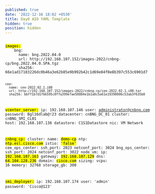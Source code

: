 ```yaml
---
published: true
date: '2022-12-16 18:02 +0530'
title: Day0 AIO YAML Template
hidden: true
position: hidden
---
```

<div class="highlighter-rouge">
<pre class="highlight">
<code>
<mark>images:</mark>
    bng:
      name: bng.2022.04.0
      url: http://192.168.107.152/images-2022/cnbng-cp/bng.2022.04.0.SPA.tgz
      sha256: 66e1ad17183226dc0b46a3e62b85e9b992b42c1d69e84f0e8b397c553c6901d7

    cee:
      name: cee-2022.02.1.i08
      url: http://192.168.107.152/images-2022/cnbng-cp/cee-2022.02.1.i08.tar
      sha256: bbff1b7d1f66595c0ffa399e7ae58884e1b1a8c5a61e19398006c53ab3f635b0

<mark>vcenter_server:</mark>
  ip: 192.168.107.146
  user: administrator@cnbng.com
  password: Bgl16dlab@!23
  datacenter: cnBNG_DC_01
  cluster: cnBNG_SMI_CL01
  host: 192.168.107.136
  datastore: C1S1Datastore
  nic: VM Network

<mark>cnbng_cp:</mark>
  cluster:
     name: <mark>demo-cp</mark>
     ntp: <mark>ntp.esl.cisco.com</mark>
     istio: <mark>'false'</mark>
     cee_ops_center:
        ssh_port: 2023
        netconf_port: 3024
     bng_ops_center:
        ssh_port: 2024
        netconf_port: 3022
  node_vm:
    ip: <mark>192.168.107.163</mark>
    gateway: <mark>192.168.107.129</mark>
    dns: <mark>64.104.128.236</mark>
    domain: <mark>cisco.com</mark>
    sizing:
      vcpu: 16
      memory: 32768
      storage_gb: 300

<mark>smi_deployer:</mark>
  ip: 192.168.107.174
  user: 'admin'
  password: 'Cisco@123'
</code>
</pre>
</div>
